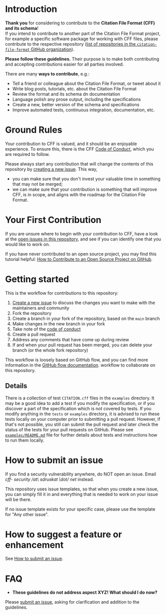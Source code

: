 # Introduction

**Thank you** for considering to contribute to the **Citation File Format (CFF) and its schema**!  
If you intend to contribute to another part of the Citation File Format project, 
for example a specific software package for working with CFF files,
please contribute to the respective repository ([list of repositories in the `citation-file-format` GitHub organization](https://github.com/orgs/citation-file-format/repositories)).

**Please follow these guidelines.** Their purpose is to make both contributing and accepting contributions easier for all parties involved.

There are many **ways to contribute**, e.g.:

- Tell a friend or colleague about the Citation File Format, or tweet about it
- Write blog posts, tutorials, etc. about the Citation File Format
- Review the format and its schema dn documentation
- Language polish any prose output, including the specifications
- Create a new, better version of the schema and specifications
- Improve automated tests, continuous integration, documentation, etc.

# Ground Rules

Your contribution to CFF is valued, and it should be an enjoyable experience.
To ensure this, there is the CFF 
[Code of Conduct](https://github.com/citation-file-format/citation-file-format/blob/master/CODE_OF_CONDUCT.md), which you are required to follow.

Please always start any contribution that will change the contents of this repository by [creating a new issue](https://github.com/citation-file-format/citation-file-format/issues/new/choose). 
This way, 

- you can make sure that you don't invest your valuable time in something that may not be merged;
- we can make sure that your contribution is something that will improve CFF, 
is in scope, 
and aligns with the roadmap for the Citation File Format.

# Your First Contribution

If you are unsure where to begin with your contribution to CFF, have a look at the
[open issues in this repository](https://github.com/citation-file-format/citation-file-format/issues), 
and see if you can identify one that you would like to work on.

If you have never contributed to an open source project, you may find this tutorial helpful:
[How to Contribute to an Open Source Project on GitHub](https://app.egghead.io/playlists/how-to-contribute-to-an-open-source-project-on-github).

# Getting started

This is the workflow for contributions to this repository:

1. [Create a new issue](https://github.com/citation-file-format/citation-file-format/issues/new/choose) 
to discuss the changes you want to make with the maintainers and community
2. Fork the repository
3. Create a branch in your fork of the repository, based on the `main` branch
4. Make changes in the new branch in your fork
5. Take note of the [code of conduct](https://github.com/citation-file-format/citation-file-format/blob/main/CODE_OF_CONDUCT.md)
6. Create a pull request
7. Address any comments that have come up during review
8. If and when your pull request has been merged, you can delete your branch (or the whole fork repository)

This workflow is loosely based on GitHub flow, and you can find more information in the [GitHub flow documentation](https://docs.github.com/en/get-started/quickstart/github-flow).
workflow to collaborate on this repository. 

## Details

There is a collection of test `CITATION.cff` files in the `examples` directory.
It may be a good idea to add a test if you modify the specification,
or if you discover a part of the specification which is not covered
by tests. If you modify anything in the `tests` or `examples` directory, it is
advised to run these tests locally on your computer prior to submitting
a pull request. However, if that's not possible, you still can submit
the pull request and later check the status of the tests for your
pull requests on GitHub. Please see [`examples/README.md`](examples/README.md) file for further
details about tests and instructions how to run them locally.

<!--
TODO Include a link to README.dev.md here once it exists! 
See https://github.com/citation-file-format/citation-file-format/issues/301
-->

# How to submit an issue

If you find a security vulnerability anywhere, do NOT open an issue. Email *cff-
security /at\ sdruskat \dot/ net* instead.

This repository uses issue templates, so that when
you create a new issue, you can simply fill it in and everything that is
needed to work on your issue will be there.

If no issue template exists for your specific case, please use the template for "Any other issue".

# How to suggest a feature or enhancement

See [How to submit an issue](#how-to-submit-an-issue).

# FAQ

- **These guidelines do not address aspect XYZ! What should I do now?**

Please [submit an issue](https://github.com/citation-file-format/citation-file-format/issues/new/choose), 
asking for clarification and addition to the guidelines.
